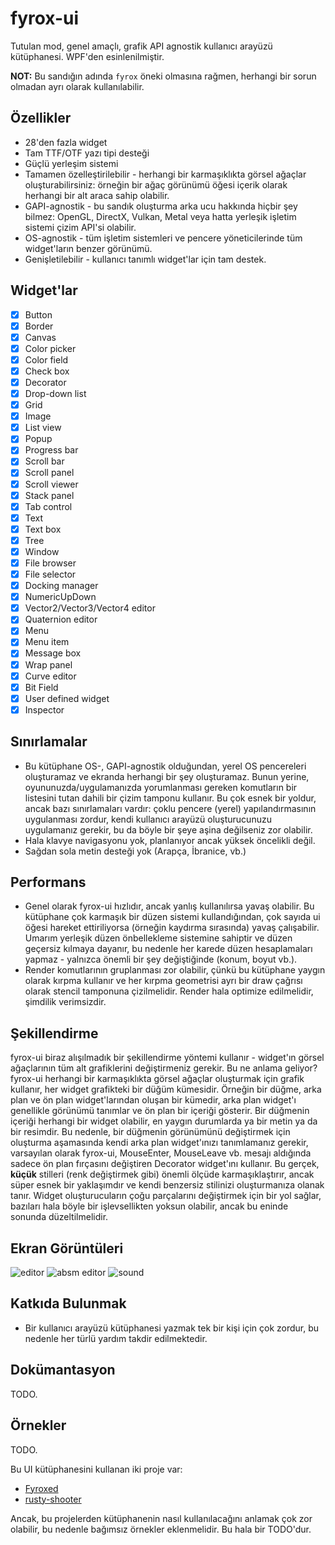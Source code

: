 # fyrox-ui

Tutulan mod, genel amaçlı, grafik API agnostik kullanıcı arayüzü kütüphanesi. WPF'den esinlenilmiştir.

**NOT:** Bu sandığın adında `fyrox` öneki olmasına rağmen, herhangi bir sorun olmadan ayrı olarak kullanılabilir.

## Özellikler

- 28'den fazla widget
- Tam TTF/OTF yazı tipi desteği
- Güçlü yerleşim sistemi
- Tamamen özelleştirilebilir - herhangi bir karmaşıklıkta görsel ağaçlar oluşturabilirsiniz: örneğin bir ağaç görünümü öğesi içerik olarak herhangi bir alt araca sahip olabilir.
- GAPI-agnostik - bu sandık oluşturma arka ucu hakkında hiçbir şey bilmez: OpenGL, DirectX, Vulkan, Metal veya hatta yerleşik işletim sistemi çizim API'si olabilir.
- OS-agnostik - tüm işletim sistemleri ve pencere yöneticilerinde tüm widget'ların benzer görünümü.
- Genişletilebilir - kullanıcı tanımlı widget'lar için tam destek.

## Widget'lar

- [x] Button
- [x] Border
- [x] Canvas
- [x] Color picker
- [x] Color field
- [x] Check box
- [x] Decorator
- [x] Drop-down list
- [x] Grid
- [x] Image
- [x] List view
- [x] Popup
- [x] Progress bar
- [x] Scroll bar
- [x] Scroll panel
- [x] Scroll viewer
- [x] Stack panel
- [x] Tab control
- [x] Text
- [x] Text box
- [x] Tree
- [x] Window
- [x] File browser
- [x] File selector
- [x] Docking manager
- [x] NumericUpDown
- [x] Vector2/Vector3/Vector4 editor
- [x] Quaternion editor
- [x] Menu
- [x] Menu item
- [x] Message box
- [x] Wrap panel
- [x] Curve editor
- [x] Bit Field
- [x] User defined widget
- [x] Inspector

## Sınırlamalar

- Bu kütüphane OS-, GAPI-agnostik olduğundan, yerel OS pencereleri oluşturamaz ve ekranda herhangi bir şey oluşturamaz. Bunun yerine, oyununuzda/uygulamanızda yorumlanması gereken komutların bir listesini tutan dahili bir çizim tamponu kullanır. Bu çok esnek bir yoldur, ancak bazı sınırlamaları vardır: çoklu pencere (yerel) yapılandırmasının uygulanması zordur, kendi kullanıcı arayüzü oluşturucunuzu uygulamanız gerekir, bu da böyle bir şeye aşina değilseniz zor olabilir.
- Hala klavye navigasyonu yok, planlanıyor ancak yüksek öncelikli değil.
- Sağdan sola metin desteği yok (Arapça, İbranice, vb.)

## Performans

- Genel olarak fyrox-ui hızlıdır, ancak yanlış kullanılırsa yavaş olabilir. Bu kütüphane çok karmaşık bir düzen sistemi kullandığından, çok sayıda ui öğesi hareket ettiriliyorsa (örneğin kaydırma sırasında) yavaş çalışabilir. Umarım yerleşik düzen önbellekleme sistemine sahiptir ve düzen geçersiz kılmaya dayanır, bu nedenle her karede düzen hesaplamaları yapmaz - yalnızca önemli bir şey değiştiğinde (konum, boyut vb.).
- Render komutlarının gruplanması zor olabilir, çünkü bu kütüphane yaygın olarak kırpma kullanır ve her kırpma geometrisi ayrı bir draw çağrısı olarak stencil tamponuna çizilmelidir. Render hala optimize edilmelidir, şimdilik verimsizdir.

## Şekillendirme

fyrox-ui biraz alışılmadık bir şekillendirme yöntemi kullanır - widget'ın görsel ağaçlarının tüm alt grafiklerini değiştirmeniz gerekir. Bu ne anlama geliyor? fyrox-ui herhangi bir karmaşıklıkta görsel ağaçlar oluşturmak için grafik kullanır, her widget grafikteki bir düğüm kümesidir. Örneğin bir düğme, arka plan ve ön plan widget'larından oluşan bir kümedir, arka plan widget'ı genellikle görünümü tanımlar ve ön plan bir içeriği gösterir. Bir düğmenin içeriği herhangi bir widget olabilir, en yaygın durumlarda ya bir metin ya da bir resimdir. Bu nedenle, bir düğmenin görünümünü değiştirmek için oluşturma aşamasında kendi arka plan widget'ınızı tanımlamanız gerekir, varsayılan olarak fyrox-ui, MouseEnter, MouseLeave vb. mesajı aldığında sadece ön plan fırçasını değiştiren Decorator widget'ını kullanır. Bu gerçek, **küçük** stilleri (renk değiştirmek gibi) önemli ölçüde karmaşıklaştırır, ancak süper esnek bir yaklaşımdır ve kendi benzersiz stilinizi oluşturmanıza olanak tanır. Widget oluşturucuların çoğu parçalarını değiştirmek için bir yol sağlar, bazıları hala böyle bir işlevsellikten yoksun olabilir, ancak bu eninde sonunda düzeltilmelidir.

## Ekran Görüntüleri

![editor](https://raw.githubusercontent.com/FyroxEngine/Fyrox/master/pics/editor.png)
![absm editor](https://fyrox.rs/assets/absm_editor_full.png)
![sound](https://fyrox.rs/assets/reverb_properties.png)

## Katkıda Bulunmak

- Bir kullanıcı arayüzü kütüphanesi yazmak tek bir kişi için çok zordur, bu nedenle her türlü yardım takdir edilmektedir.

## Dokümantasyon

TODO.

## Örnekler

TODO.

Bu UI kütüphanesini kullanan iki proje var:

- [Fyroxed](https://github.com/FyroxEngine/Fyrox/)
- [rusty-shooter](https://github.com/mrDIMAS/rusty-shooter)

Ancak, bu projelerden kütüphanenin nasıl kullanılacağını anlamak çok zor olabilir, bu nedenle bağımsız örnekler eklenmelidir. Bu hala bir TODO'dur.
